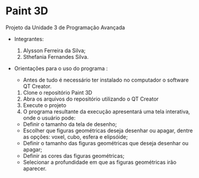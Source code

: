 # Paint 3D
Projeto da Unidade 3 de Programação Avançada
- Integrantes:
  1. Alysson Ferreira da Silva;
  2. Sthefania Fernandes Silva.
  
- Orientações para o uso do programa :
  - Antes de tudo é necessário ter instalado no computador o software QT Creator.
  
  1. Clone o repositório Paint 3D
  2. Abra os arquivos do repositório utilizando o QT Creator
  3. Execute o projeto
  4. O programa resultante da execução apresentará uma tela interativa, onde o usuário pode:
    - Definir o tamanho da tela de desenho;
    - Escolher que figuras geométricas deseja desenhar ou apagar, dentre as opções: voxel, cubo, esfera e elipsóide;
    - Definir o tamanho das figuras geométricas que deseja desenhar ou apagar;
    - Definir as cores das figuras geométricas;
    - Selecionar a profundidade em que as figuras geométricas irão aparecer.
  

